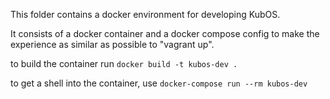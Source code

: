 This folder contains a docker environment for developing KubOS. 

It consists of a docker container and a docker compose config to make the experience as similar as possible to "vagrant up".

to build the container run `docker build -t kubos-dev .`

to get a shell into the container, use `docker-compose run --rm kubos-dev`